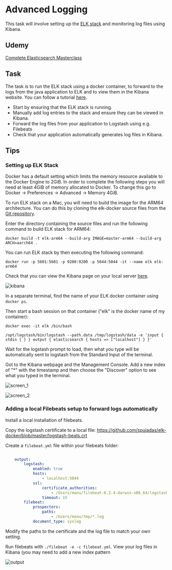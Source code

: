# Advanced Logging

This task will involve setting up the [ELK stack](https://www.elastic.co/products) and monitoring log files using Kibana.

## Udemy

[Complete Elasticsearch Masterclass](https://capco.udemy.com/course/complete-elasticsearch-masterclass-with-kibana-and-logstash)

## Task

The task is to run the ELK stack using a docker container, to forward to the logs from the java application to ELK and to view them in the Kibana website. You can follow a tutorial [here](https://elk-docker.readthedocs.io).

* Start by ensuring that the ELK stack is running.
* Manually add log entries to the stack and ensure they can be viewed in Kibana.
* Forward the log files from your application to Logstash using e.g. Filebeats
* Check that your application automatically generates log files in Kibana.

## Tips

### Setting up ELK Stack

Docker has a default setting which limits the memory resource available to the Docker Engine to 2GiB. In order to complete the following steps you will need at least 4GiB of memory allocated to Docker. To change this go to Docker -> Preferences -> Advanced -> Memory 4GiB.

To run ELK stack on a Mac, you will need to build the image for the ARM64 architecture. You can do this by cloning the elk-docker source files from the [Git repository](https://github.com/spujadas/elk-docker).

Enter the directory containing the source files and run the following command to build ELK stack for ARM64:

```shell
docker build -t elk-arm64 --build-arg IMAGE=master-arm64 --build-arg ARCH=aarch64 .
```

You can run ELK stack by then executing the following command:

```shell
docker run -p 5601:5601 -p 9200:9200 -p 5044:5044 -it --name elk elk-arm64
```

Check that you can view the Kibana page on your local server [here](http://localhost:5601).

![kibana](../attachments/418971732/426442768.png?height=250)

In a separate terminal, find the name of your ELK docker container using `docker ps`.

Then start a bash session on that container ("elk" is the docker name of my container):

```shell
docker exec -it elk /bin/bash

/opt/logstash/bin/logstash --path.data /tmp/logstash/data -e 'input { stdin { } } output { elasticsearch { hosts => ["localhost"] } }'
```

Wait for the logstash prompt to load, then what you type will be automatically sent to logstash from the Standard Input of the terminal.

Got to the Kibana webpage and the Management Console. Add a new index of "\*" with the timestamp and then choose the "Discover" option to see what you typed in the terminal.

![screen_1](../attachments/418971732/426180626.png)

![screen_2](../attachments/418971732/426541077.png)

### Adding a local Filebeats setup to forward logs automatically

Install a local installation of filebeats.

Copy the logstash certificate to a local file: <https://github.com/spujadas/elk-docker/blob/master/logstash-beats.crt>

Create a `filebeat.yml` file within your filebeats folder:

```yaml

    output:
        logstash:
            enabled: true
            hosts:
                - localhost:5044
            ssl:
                certificate_authorities:
                    - /Users/manu/filebeat-6.2.4-darwin-x86_64/logstash-beats.crt
                timeout: 15
        filebeat:
            prospectors:
                paths:
                    - /Users/manu/tmp/*.log
            document_type: syslog
```

Modify the paths to the certificate and the log file to match your own setting.

Run filebeats with `./filebeat -e -c filebeat.yml`.  View your log files in Kibana (you may need to add a new index pattern

![output](../attachments/418971732/426541077.png?height=250)

